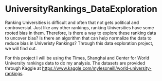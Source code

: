 # UniversityRankings_DataExploration

Ranking Universities is difficult and often that not gets political and controversial. Just like any other rankings, ranking Universities have some rooted bias in them. Therefore, is there a way to explore these ranking data to uncover bias? Is there an algorithm that can help normalize the data to reduce bias in Univeristy Rankings? Through this data exploration project, we will find out.

For this project I will be using the Times, Shanghai and Center for World University rankings data to do my analysis. The datasets are provided through Kaggle at https://www.kaggle.com/mylesoneill/world-university-rankings.
